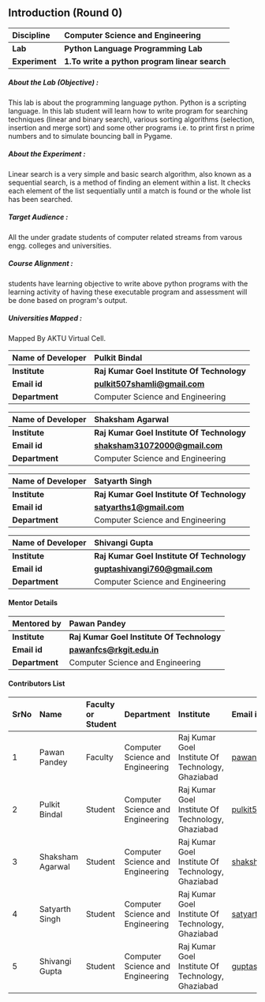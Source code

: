 ## Introduction (Round 0)

<b>Discipline | <b>Computer Science and Engineering 
:--|:--|
<b> Lab | <b> Python Language Programming Lab
<b> Experiment|     <b> 1.To write a python program linear search

<h5> About the Lab (Objective) : </h5>

This lab is about the programming language python. Python is a scripting language. In this lab student will learn how to write program for searching techniques (linear and binary search), various sorting algorithms (selection, insertion and merge sort) and some other programs i.e. to print first n prime numbers and to simulate bouncing ball in Pygame.
   

<h5> About the Experiment : </h5>

Linear search is a very simple and basic search algorithm, also known as a sequential search, is a method of finding an element within a list. It checks each element of the list sequentially until a match is found or the whole list has been searched.

<h5> Target Audience : </h5>

All the under gradate students of computer related streams from varous engg. colleges and universities.

<h5> Course Alignment : </h5>

students have learning objective to write above python programs with the learning activity of having these executable program and assessment will be done based on program's output.

<h5> Universities Mapped : </h5>

Mapped By AKTU Virtual Cell.

<b>Name of Developer | <b> Pulkit Bindal
:--|:--|
<b> Institute | <b> Raj Kumar Goel Institute Of Technology
<b> Email id|     <b> pulkit507shamli@gmail.com
<b> Department | Computer Science and Engineering

<b>Name of Developer | <b> Shaksham Agarwal
:--|:--|
<b> Institute | <b> Raj Kumar Goel Institute Of Technology
<b> Email id|     <b> shaksham31072000@gmail.com
<b> Department | Computer Science and Engineering

<b>Name of Developer | <b> Satyarth Singh
:--|:--|
<b> Institute | <b> Raj Kumar Goel Institute Of Technology
<b> Email id|     <b> satyarths1@gmail.com
<b> Department | Computer Science and Engineering

<b>Name of Developer | <b> Shivangi Gupta
:--|:--|
<b> Institute | <b> Raj Kumar Goel Institute Of Technology
<b> Email id|     <b> guptashivangi760@gmail.com
<b> Department | Computer Science and Engineering

#### Mentor Details

<b>Mentored by | <b> Pawan Pandey
:--|:--|
<b> Institute | <b> Raj Kumar Goel Institute Of Technology
<b> Email id|     <b> pawanfcs@rkgit.edu.in
<b> Department | Computer Science and Engineering

#### Contributors List

SrNo | Name | Faculty or Student | Department| Institute | Email id
:--|:--|:--|:--|:--|:--|
1 | Pawan Pandey | Faculty | Computer Science and Engineering | Raj Kumar Goel Institute Of Technology, Ghaziabad | pawanfcs@rkgit.edu.in
2 | Pulkit Bindal | Student | Computer Science and Engineering | Raj Kumar Goel Institute Of Technology, Ghaziabad | pulkit507shamli@gmail.com
3 | Shaksham Agarwal | Student | Computer Science and Engineering | Raj Kumar Goel Institute Of Technology, Ghaziabad | shaksham31072000@gmail.com
4 | Satyarth Singh | Student | Computer Science and Engineering | Raj Kumar Goel Institute Of Technology, Ghaziabad | satyarths1@gmail.com
5 | Shivangi Gupta | Student | Computer Science and Engineering | Raj Kumar Goel Institute Of Technology, Ghaziabad | guptashivangi760@gmail.com



